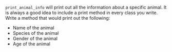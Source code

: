﻿<!--title={Print all the Data: print_animal_info}-->
<!--badges={Python:11}-->

<!--concepts={class_variables.mdx, using_objects.mdx, python_objects.mdx}-->

`print_animal_info` will print out all the information about a specific animal. It is always a good idea to include a print method in every class you write. Write a method that would print out the following:

- Name of the animal
- Species of the animal 
- Gender of the animal
- Age of the animal 























